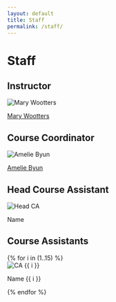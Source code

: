 ```yaml
---
layout: default
title: Staff
permalink: /staff/
---
```


# Staff

<div class="panel">
  <h2>Instructor</h2>
  <img src="/assets/img/mary.jpg" alt="Mary Wootters">
  <p><a href="https://sites.google.com/site/marywootters">Mary Wootters</a></p>
</div>

<div class="panel">
  <h2>Course Coordinator</h2>
  <img src="/assets/img/amelie.jpg" alt="Amelie Byun">
  <p><a href="#">Amelie Byun</a></p>
</div>

<div class="panel">
  <h2>Head Course Assistant</h2>
  <img src="/assets/img/placeholder.jpg" alt="Head CA">
  <p>Name</p>
</div>

<div class="panel">
  <h2>Course Assistants</h2>
  {% for i in (1..15) %}
  <div class="assistant">
    <img src="/assets/img/placeholder.jpg" alt="CA {{ i }}">
    <p>Name {{ i }}</p>
  </div>
  {% endfor %}
</div>
